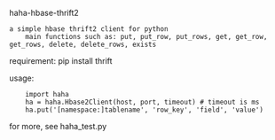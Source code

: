 haha-hbase-thrift2    

    a simple hbase thrift2 client for python
        main functions such as: put, put_row, put_rows, get, get_row, get_rows, delete, delete_rows, exists 
        

requirement:
        pip install thrift
     
   
usage:
   
        import haha
        ha = haha.Hbase2Client(host, port, timeout) # timeout is ms
        ha.put('[namespace:]tablename', 'row_key', 'field', 'value')
        
for more, see haha_test.py
